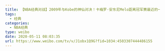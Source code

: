 ```yaml
---
title: 【NBA经典对战】2009年与Kobe的神仙对决！卡梅罗·安东尼Melo距离冠军赛最近的一次
tags:
  - 经典
categories:
  - NBA经典
type: weibo
date: 2020-05-11 08:03:35
url: https://www.weibo.com/tv/v/J1obx1Q9G?fid=1034:4503307444486155
---
```


<!-- more -->
